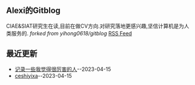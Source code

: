 ## Alexi的Gitblog
CIAE&SIAT研究生在读,目前在做CV方向.对研究落地更感兴趣,坚信计算机是为人类服务的.
*forked from yihong0618/gitblog*
[RSS Feed](https://raw.githubusercontent.com/AlexiFeng/gitblog/master/feed.xml)
## 最近更新
- [记录一些我觉得很厉害的人](https://github.com/AlexiFeng/gitblog/issues/10)--2023-04-15
- [ceshiyixa](https://github.com/AlexiFeng/gitblog/issues/6)--2023-04-15
